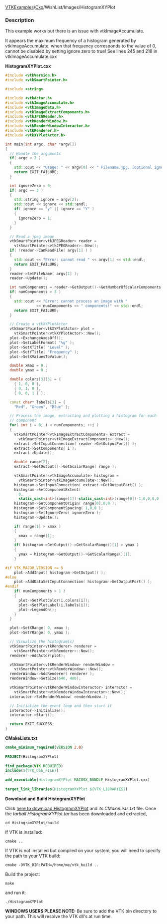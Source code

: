 [VTKExamples](/index/)/[Cxx](/Cxx)/WishList/Images/HistogramXYPlot

### Description
This example works but there is an issue with vtkImageAccumulate. 

It appears the maximum frequency of a histogram generated by 
vtkImageAccumulate, when that frequency corresponds to the value of 0,
cannot be disabled by setting ignore zero to true!  See lines
245 and 218 in vtkImageAccumulate.cxx

**HistogramXYPlot.cxx**
```c++
#include <vtkVersion.h>
#include <vtkSmartPointer.h>

#include <string>

#include <vtkActor.h>
#include <vtkImageAccumulate.h>
#include <vtkImageData.h>
#include <vtkImageExtractComponents.h>
#include <vtkJPEGReader.h>
#include <vtkRenderWindow.h>
#include <vtkRenderWindowInteractor.h>
#include <vtkRenderer.h>
#include <vtkXYPlotActor.h>

int main(int argc, char *argv[])
{
  // Handle the arguments
  if( argc < 2 )
  {
    std::cout << "Usage: " << argv[0] << " Filename.jpg, [optional ignore zero:] <y/n>" << std::endl;
    return EXIT_FAILURE;
  }

  int ignoreZero = 0;
  if( argc == 3 )
  {
    std::string ignore = argv[2];
    std::cout << ignore << std::endl;
    if( ignore == "y" || ignore == "Y" )
    {
      ignoreZero = 1;
    }
  }

  // Read a jpeg image
  vtkSmartPointer<vtkJPEGReader> reader =
    vtkSmartPointer<vtkJPEGReader>::New();
  if( !reader->CanReadFile( argv[1] ) )
  {
    std::cout << "Error: cannot read " << argv[1] << std::endl;
    return EXIT_FAILURE;
  }
  reader->SetFileName( argv[1] );
  reader->Update();

  int numComponents = reader->GetOutput()->GetNumberOfScalarComponents();
  if( numComponents > 3 )
  {
    std::cout << "Error: cannot process an image with "
              << numComponents << " components!" << std::endl;
    return EXIT_FAILURE;
  }

  // Create a vtkXYPlotActor
  vtkSmartPointer<vtkXYPlotActor> plot =
    vtkSmartPointer<vtkXYPlotActor>::New();
  plot->ExchangeAxesOff();
  plot->SetLabelFormat( "%g" );
  plot->SetXTitle( "Level" );
  plot->SetYTitle( "Frequency" );
  plot->SetXValuesToValue();

  double xmax = 0.;
  double ymax = 0.;

  double colors[3][3] = {
    { 1, 0, 0 },
    { 0, 1, 0 },
    { 0, 0, 1 } };

  const char* labels[3] = {
    "Red", "Green", "Blue" };

  // Process the image, extracting and plotting a histogram for each
  // component
  for( int i = 0; i < numComponents; ++i )
  {
    vtkSmartPointer<vtkImageExtractComponents> extract =
      vtkSmartPointer<vtkImageExtractComponents>::New();
    extract->SetInputConnection( reader->GetOutputPort() );
    extract->SetComponents( i );
    extract->Update();

    double range[2];
    extract->GetOutput()->GetScalarRange( range );

    vtkSmartPointer<vtkImageAccumulate> histogram =
      vtkSmartPointer<vtkImageAccumulate>::New();
    histogram->SetInputConnection( extract->GetOutputPort() );
    histogram->SetComponentExtent(
      0,
      static_cast<int>(range[1])-static_cast<int>(range[0])-1,0,0,0,0 );
    histogram->SetComponentOrigin( range[0],0,0 );
    histogram->SetComponentSpacing( 1,0,0 );
    histogram->SetIgnoreZero( ignoreZero );
    histogram->Update();

    if( range[1] > xmax )
    {
      xmax = range[1];
    }
    if( histogram->GetOutput()->GetScalarRange()[1] > ymax )
    {
      ymax = histogram->GetOutput()->GetScalarRange()[1];
    }

#if VTK_MAJOR_VERSION <= 5
    plot->AddInput( histogram->GetOutput() );
#else
    plot->AddDataSetInputConnection( histogram->GetOutputPort() );
#endif
    if( numComponents > 1 )
    {
      plot->SetPlotColor(i,colors[i]);
      plot->SetPlotLabel(i,labels[i]);
      plot->LegendOn();
    }
  }

  plot->SetXRange( 0, xmax );
  plot->SetYRange( 0, ymax );

  // Visualize the histogram(s)
  vtkSmartPointer<vtkRenderer> renderer =
    vtkSmartPointer<vtkRenderer>::New();
  renderer->AddActor(plot);

  vtkSmartPointer<vtkRenderWindow> renderWindow =
    vtkSmartPointer<vtkRenderWindow>::New();
  renderWindow->AddRenderer( renderer );
  renderWindow->SetSize(640, 480);

  vtkSmartPointer<vtkRenderWindowInteractor> interactor =
    vtkSmartPointer<vtkRenderWindowInteractor>::New();
  interactor->SetRenderWindow( renderWindow );

  // Initialize the event loop and then start it
  interactor->Initialize();
  interactor->Start();

  return EXIT_SUCCESS;
}
```
**CMakeLists.txt**
```cmake
cmake_minimum_required(VERSION 2.8)
 
PROJECT(HistogramXYPlot)
 
find_package(VTK REQUIRED)
include(${VTK_USE_FILE})
 
add_executable(HistogramXYPlot MACOSX_BUNDLE HistogramXYPlot.cxx)
 
target_link_libraries(HistogramXYPlot ${VTK_LIBRARIES})
```

**Download and Build HistogramXYPlot**

Click [here to download HistogramXYPlot](https://github.com/lorensen/VTKWikiExamplesTarballs/raw/master/HistogramXYPlot.tar) and its *CMakeLists.txt* file.
Once the *tarball HistogramXYPlot.tar* has been downloaded and extracted,
```
cd HistogramXYPlot/build 
```
If VTK is installed:
```
cmake ..
```
If VTK is not installed but compiled on your system, you will need to specify the path to your VTK build:
```
cmake -DVTK_DIR:PATH=/home/me/vtk_build ..
```
Build the project:
```
make
```
and run it:
```
./HistogramXYPlot
```
**WINDOWS USERS PLEASE NOTE:** Be sure to add the VTK bin directory to your path. This will resolve the VTK dll's at run time.

